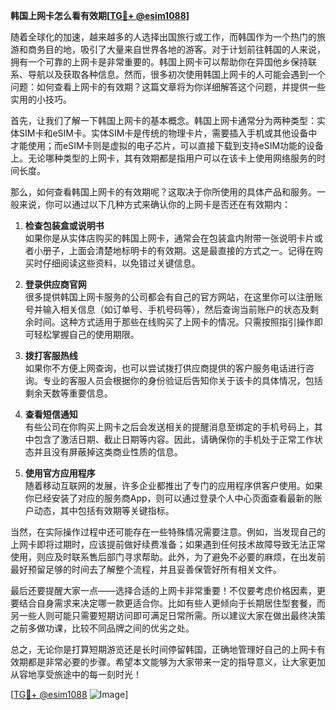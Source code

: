 **韩国上网卡怎么看有效期[[TG💪+ @esim1088](https://t.me/s/esim1088)]**

随着全球化的加速，越来越多的人选择出国旅行或工作，而韩国作为一个热门的旅游和商务目的地，吸引了大量来自世界各地的游客。对于计划前往韩国的人来说，拥有一个可靠的上网卡是非常重要的。韩国上网卡可以帮助你在异国他乡保持联系、导航以及获取各种信息。然而，很多初次使用韩国上网卡的人可能会遇到一个问题：如何查看上网卡的有效期？这篇文章将为你详细解答这个问题，并提供一些实用的小技巧。

首先，让我们了解一下韩国上网卡的基本概念。韩国上网卡通常分为两种类型：实体SIM卡和eSIM卡。实体SIM卡是传统的物理卡片，需要插入手机或其他设备中才能使用；而eSIM卡则是虚拟的电子芯片，可以直接下载到支持eSIM功能的设备上。无论哪种类型的上网卡，其有效期都是指用户可以在该卡上使用网络服务的时间长度。

那么，如何查看韩国上网卡的有效期呢？这取决于你所使用的具体产品和服务。一般来说，你可以通过以下几种方式来确认你的上网卡是否还在有效期内：

1. **检查包装盒或说明书**  
   如果你是从实体店购买的韩国上网卡，通常会在包装盒内附带一张说明卡片或者小册子，上面会清楚地标明卡的有效期。这是最直接的方式之一。记得在购买时仔细阅读这些资料，以免错过关键信息。

2. **登录供应商官网**  
   很多提供韩国上网卡服务的公司都会有自己的官方网站，在这里你可以注册账号并输入相关信息（如订单号、手机号码等），然后查询当前账户的状态及剩余时间。这种方式适用于那些在线购买了上网卡的情况。只需按照指引操作即可轻松掌握自己的使用期限。

3. **拨打客服热线**  
   如果你不方便上网查询，也可以尝试拨打供应商提供的客户服务电话进行咨询。专业的客服人员会根据你的身份验证后告知你关于该卡的具体情况，包括剩余天数等重要信息。

4. **查看短信通知**  
   有些公司在你购买上网卡之后会发送相关的提醒消息至绑定的手机号码上，其中包含了激活日期、截止日期等内容。因此，请确保你的手机处于正常工作状态并且没有屏蔽掉这类商业性质的信息。

5. **使用官方应用程序**  
   随着移动互联网的发展，许多企业都推出了专门的应用程序供客户使用。如果你已经安装了对应的服务商App，则可以通过登录个人中心页面查看最新的账户动态，其中包括有效期等关键指标。

当然，在实际操作过程中还可能存在一些特殊情况需要注意。例如，当发现自己的上网卡即将过期时，应该提前做好续费准备；如果遇到任何技术故障导致无法正常使用，则应及时联系售后部门寻求帮助。此外，为了避免不必要的麻烦，在出发前最好预留足够的时间去了解整个流程，并且妥善保管好所有相关文件。

最后还要提醒大家一点——选择合适的上网卡非常重要！不仅要考虑价格因素，更要结合自身需求来决定哪一款更适合你。比如有些人更倾向于长期居住型套餐，而另一些人则可能只需要短期访问即可满足日常所需。所以建议大家在做出最终决策之前多做功课，比较不同品牌之间的优劣之处。

总之，无论你是打算短期游览还是长时间停留韩国，正确地管理好自己的上网卡有效期都是非常必要的步骤。希望本文能够为大家带来一定的指导意义，让大家更加从容地享受旅途中的每一刻时光！

[[TG💪+ @esim1088](https://t.me/s/esim1088) ![Image](https://i.postimg.cc/4NQfJmqS/Snipaste-2025-05-13-00-14-12.png)]
